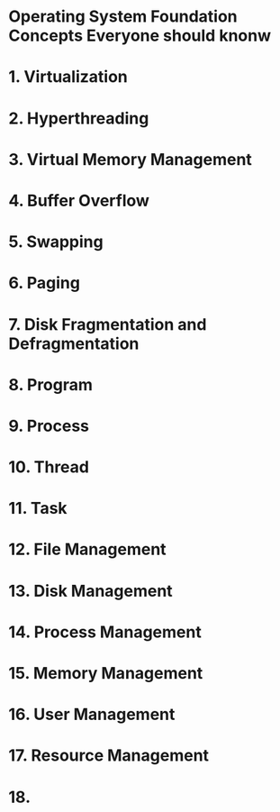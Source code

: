 # Operating System Foundation Concepts Everyone should knonw
# 1. Virtualization
# 2. Hyperthreading
# 3. Virtual Memory Management
# 4. Buffer Overflow
# 5. Swapping
# 6. Paging
# 7. Disk Fragmentation and Defragmentation
# 8. Program
# 9. Process
# 10. Thread
# 11. Task
# 12. File Management
# 13. Disk Management
# 14. Process Management
# 15. Memory Management
# 16. User Management
# 17. Resource Management
# 18.


